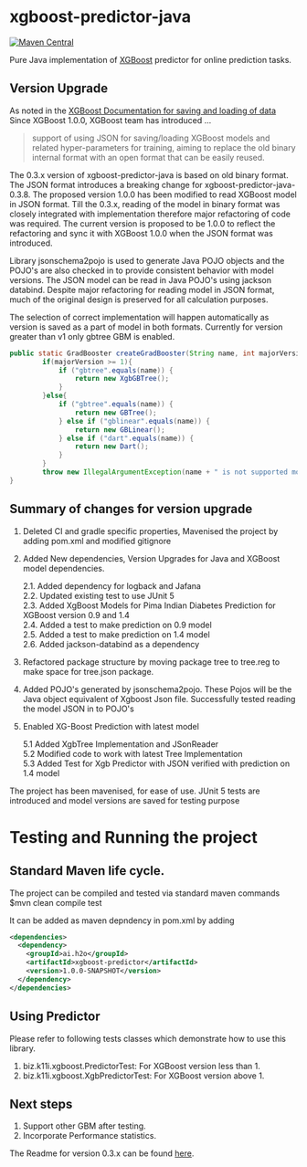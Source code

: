 xgboost-predictor-java
======================
[![Maven Central](https://maven-badges.herokuapp.com/maven-central/ai.h2o/xgboost-predictor/badge.svg)](https://maven-badges.herokuapp.com/maven-central/ai.h2o/xgboost-predictor)

Pure Java implementation of [XGBoost](https://github.com/dmlc/xgboost/) predictor for online prediction tasks.

## Version Upgrade
As noted in the [XGBoost Documentation for saving and loading of data](https://xgboost.readthedocs.io/en/stable/tutorials/saving_model.html)
Since XGBoost 1.0.0, XGBoost team has introduced ...
> support of using JSON for saving/loading XGBoost models and related hyper-parameters for training, 
> aiming to replace the old binary internal format with an open format that can be easily reused. 
 
The 0.3.x version of xgboost-predictor-java is based on old binary format. The JSON format introduces a breaking 
change for xgboost-predictor-java-0.3.8. The proposed version 1.0.0 has been modified to read XGBoost model in JSON format. 
Till the 0.3.x, reading of the model in binary format was closely integrated with implementation therefore
major refactoring of code was required. The current version is proposed to be 1.0.0 to reflect the 
refactoring and sync it with XGBoost 1.0.0 when the JSON format was introduced.

Library jsonschema2pojo is used to generate Java POJO objects and the POJO's are also checked in to provide 
consistent behavior with model versions. The JSON model can be read in Java POJO's using jackson databind. 
Despite major refactoring for reading model in JSON format, much of the original design is preserved for all 
calculation purposes. 

The selection of correct implementation will happen automatically as version is saved as a part of model in 
both formats. Currently for version greater than v1 only gbtree GBM is enabled. 

```java
public static GradBooster createGradBooster(String name, int majorVersion) {
        if(majorVersion >= 1){
            if ("gbtree".equals(name)) {
                return new XgbGBTree();
            }
        }else{
            if ("gbtree".equals(name)) {
                return new GBTree();
            } else if ("gblinear".equals(name)) {
                return new GBLinear();
            } else if ("dart".equals(name)) {
                return new Dart();
            }
        }
        throw new IllegalArgumentException(name + " is not supported model.");
}
```
## Summary of changes for version upgrade
1. Deleted CI and gradle specific properties, Mavenised the project by adding  pom.xml and modified gitignore

2.  Added New dependencies, Version Upgrades for Java and XGBoost model dependencies.
    
     2.1. Added dependency for logback and Jafana    
     2.2. Updated existing test to use JUnit 5    
     2.3. Added XgBoost Models for Pima Indian Diabetes Prediction for XGBoost version 0.9 and 1.4    
     2.4. Added a test to make prediction on 0.9 model    
     2.5. Added a test to make prediction on 1.4 model    
     2.6. Added jackson-databind as a dependency    

3. Refactored package structure by moving package tree to tree.reg to make space for tree.json package.

4. Added POJO's generated by jsonschema2pojo. These Pojos will be the Java object equivalent of Xgboost Json file. Successfully tested reading the model JSON in to POJO's

5.  Enabled XG-Boost Prediction with latest model
    
     5.1 Added XgbTree Implementation and JSonReader    
     5.2 Modified code to work with latest Tree Implementation    
     5.3 Added Test for Xgb Predictor with JSON verified with prediction on 1.4 model    

The project has been mavenised, for ease of use. JUnit 5 tests are introduced and model versions are saved for 
testing purpose


# Testing and Running the project

## Standard Maven life cycle.

The project can be compiled and tested via standard maven commands    
$mvn clean compile test    


It can be added as maven depndency in pom.xml by adding    

```xml
<dependencies>
  <dependency>
    <groupId>ai.h2o</groupId>
    <artifactId>xgboost-predictor</artifactId>
    <version>1.0.0-SNAPSHOT</version>
  </dependency>
</dependencies>
```

## Using Predictor
Please refer to following tests classes which demonstrate how to use this library.

1. biz.k11i.xgboost.PredictorTest: For XGBoost version less than 1.
2. biz.k11i.xgboost.XgbPredictorTest: For XGBoost version above 1.

## Next steps
1. Support other GBM after testing.
2. Incorporate Performance statistics.

The Readme for version 0.3.x can be found [here](docs/READMElt1.md).

